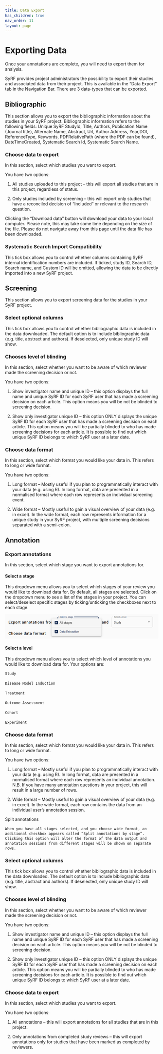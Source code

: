 ```yaml
---
title: Data Export
has_children: true
nav_order: 11
layout: page
---
```



# Exporting Data

Once your annotations are complete, you will need to export them for analysis. 

SyRF provides project administrators the possibility to export their studies and associated data from their project. This is available in the “Data Export” tab in the Navigation Bar. There are 3 data-types that can be exported.

## Bibliographic  

This section allows you to export the bibliographic information about the studies in your SyRF project. Bibliographic information refers to the following fields: Unique SyRF StudyId, Title, Authors, Publication Name (Journal title), Alternate Name, Abstract, Url, Author Address, Year,DOI, ReferenceType, Keywords, PDFRelativePath (where the PDF can be found), DateTimeCreated, Systematic Search Id, Systematic Search Name.  

### Choose data to export  

In this section, select which studies you want to export. 

You have two options:  

1. All studies uploaded to this project – this will export all studies that are in this project, regardless of status.  

2. Only studies included by screening – this will export only studies that have a reconciled decision of “Included” or relevant to the research question.  
 
Clicking the “Download data” button will download your data to your local computer. Please note, this may take some time depending on the size of the file. Please do not navigate away from this page until the data file has been downloaded.  

### Systematic Search Import Compatibility

This tick box allows you to control whether columns containing SyRF internal identification numbers are included. If ticked, study ID, Search ID, Search name, and Custom ID will be omitted, allowing the data to be directly imported into a new SyRF project.
 
## Screening 

This section allows you to export screening data for the studies in your SyRF project. 

### Select optional columns  

This tick box allows you to control whether bibliographic data is included in the data downloaded. The default option is to include bibliographic data (e.g. title, abstract and authors). If deselected, only unique study ID will show. 

### Chooses level of blinding  

In this section, select whether you want to be aware of which reviewer made the screening decision or not. 

You have two options:  

1.  Show investigator name and unique ID – this option displays the full name and unique SyRF ID for each SyRF user that has made a screening decision on each article. This option means you will be not be blinded to screening decision.   

2. Show only investigator unique ID – this option ONLY displays the unique SyRF ID for each SyRF user that has made a screening decision on each article. This option means you will be partially blinded to who has made screening decisions for each article. It is possible to find out which unique SyRF ID belongs to which SyRF user at a later date.  
 
### Choose data format 

In this section, select which format you would like your data in. This refers to long or wide format.  

You have two options:  

1.  Long format – Mostly useful if you plan to programmatically interact with your data (e.g. using R).  In long format, data are presented in a normalised format where each row represents an individual screening event.  

2.  Wide format – Mostly useful to gain a visual overview of your data (e.g. in excel). In the wide format, each row represents information for a unique study in your SyRF project, with multiple screening decisions separated with a semi-colon. 

 
## Annotation  

### Export annotations 

In this section, select which stage you want to export annotations for. 
 
#### Select a stage 

This dropdown menu allows you to select which stages of your review you would like to download data for. By default, all stages are selected. Click on the dropdown menu to see a list of the stages in your project. You can select/deselect specific stages by ticking/unticking the checkboxes next to each stage.  

![alt text](figs/Fig_ExportDataAnnotation_dropdown.png)

 
#### Select a level 

This dropdown menu allows you to select which level of annotations you would like to download data for. Your options are:  

    Study 

    Disease Model Induction  

    Treatment  

    Outcome Assessment  

    Cohort 

    Experiment  

### Choose data format 

In this section, select which format you would like your data in. This refers to long or wide format.  

You have two options:  

1. Long format – Mostly useful if you plan to programmatically interact with your data (e.g. using R).  In long format, data are presented in a normalised format where each row represents an individual annotation. N.B. If you have many annotation questions in your project, this will result in a large number of rows.   

2. Wide format – Mostly useful to gain a visual overview of your data (e.g. in excel). In the wide format, each row contains the data from an individual user’s annotation session.  

Split annotations 

    When you have all stages selected, and you choose wide format, an additional checkbox appears called “Split annotations by stage”. Clicking this option will alter the format of the data output and annotation sessions from different stages will be shown on separate rows.  

### Select optional columns  

This tick box allows you to control whether bibliographic data is included in the data downloaded. The default option is to include bibliographic data (e.g. title, abstract and authors). If deselected, only unique study ID will show. 

### Chooses level of blinding  

In this section, select whether you want to be aware of which reviewer made the screening decision or not. 

You have two options:  

1.  Show investigator name and unique ID – this option displays the full name and unique SyRF ID for each SyRF user that has made a screening decision on each article. This option means you will be not be blinded to screening decision.   

2. Show only investigator unique ID – this option ONLY displays the unique SyRF ID for each SyRF user that has made a screening decision on each article. This option means you will be partially blinded to who has made screening decisions for each article. It is possible to find out which unique SyRF ID belongs to which SyRF user at a later date.  

### Choose data to export  

In this section, select which studies you want to export. 

You have two options:  

1. All annotations – this will export annotations for all studies that are in this project.  

2. Only annotations from completed study reviews – this will export annotations only for studies that have been marked as completed by reviewers. 
